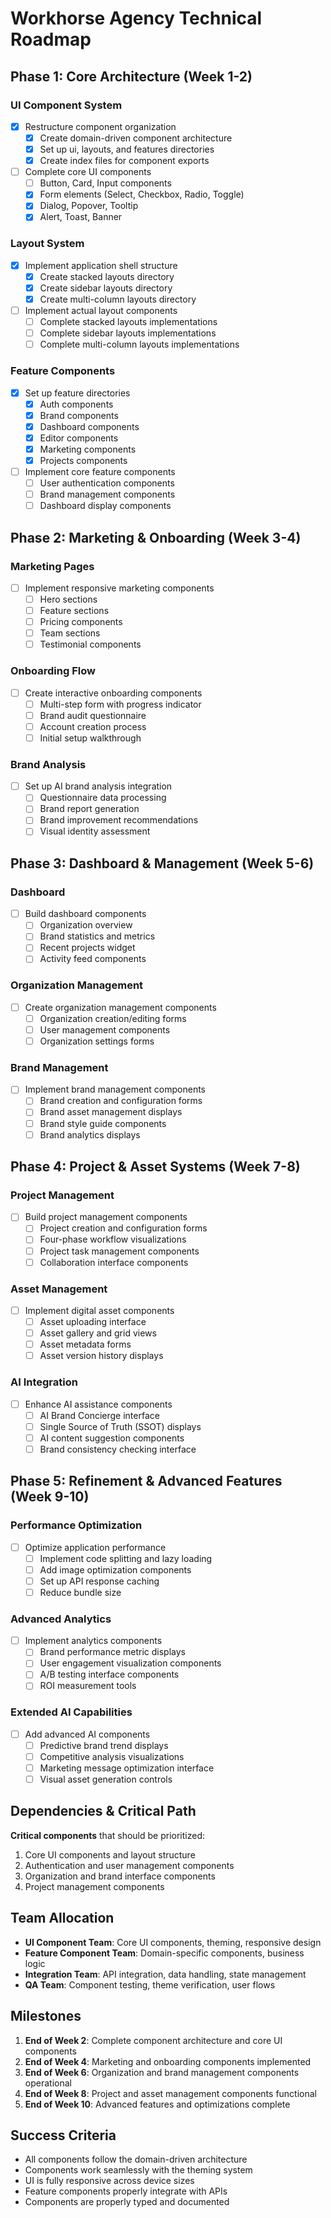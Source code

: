 # Workhorse Agency Technical Roadmap

## Phase 1: Core Architecture (Week 1-2)

### UI Component System

- [x] Restructure component organization
  - [x] Create domain-driven component architecture
  - [x] Set up ui, layouts, and features directories
  - [x] Create index files for component exports
- [ ] Complete core UI components
  - [ ] Button, Card, Input components
  - [x] Form elements (Select, Checkbox, Radio, Toggle)
  - [x] Dialog, Popover, Tooltip
  - [x] Alert, Toast, Banner

### Layout System

- [x] Implement application shell structure
  - [x] Create stacked layouts directory
  - [x] Create sidebar layouts directory
  - [x] Create multi-column layouts directory
- [ ] Implement actual layout components
  - [ ] Complete stacked layouts implementations
  - [ ] Complete sidebar layouts implementations
  - [ ] Complete multi-column layouts implementations

### Feature Components

- [x] Set up feature directories
  - [x] Auth components
  - [x] Brand components
  - [x] Dashboard components
  - [x] Editor components
  - [x] Marketing components
  - [x] Projects components
- [ ] Implement core feature components
  - [ ] User authentication components
  - [ ] Brand management components
  - [ ] Dashboard display components

## Phase 2: Marketing & Onboarding (Week 3-4)

### Marketing Pages

- [ ] Implement responsive marketing components
  - [ ] Hero sections
  - [ ] Feature sections
  - [ ] Pricing components
  - [ ] Team sections
  - [ ] Testimonial components

### Onboarding Flow

- [ ] Create interactive onboarding components
  - [ ] Multi-step form with progress indicator
  - [ ] Brand audit questionnaire
  - [ ] Account creation process
  - [ ] Initial setup walkthrough

### Brand Analysis

- [ ] Set up AI brand analysis integration
  - [ ] Questionnaire data processing
  - [ ] Brand report generation
  - [ ] Brand improvement recommendations
  - [ ] Visual identity assessment

## Phase 3: Dashboard & Management (Week 5-6)

### Dashboard

- [ ] Build dashboard components
  - [ ] Organization overview
  - [ ] Brand statistics and metrics
  - [ ] Recent projects widget
  - [ ] Activity feed components

### Organization Management

- [ ] Create organization management components
  - [ ] Organization creation/editing forms
  - [ ] User management components
  - [ ] Organization settings forms

### Brand Management

- [ ] Implement brand management components
  - [ ] Brand creation and configuration forms
  - [ ] Brand asset management displays
  - [ ] Brand style guide components
  - [ ] Brand analytics displays

## Phase 4: Project & Asset Systems (Week 7-8)

### Project Management

- [ ] Build project management components
  - [ ] Project creation and configuration forms
  - [ ] Four-phase workflow visualizations
  - [ ] Project task management components
  - [ ] Collaboration interface components

### Asset Management

- [ ] Implement digital asset components
  - [ ] Asset uploading interface
  - [ ] Asset gallery and grid views
  - [ ] Asset metadata forms
  - [ ] Asset version history displays

### AI Integration

- [ ] Enhance AI assistance components
  - [ ] AI Brand Concierge interface
  - [ ] Single Source of Truth (SSOT) displays
  - [ ] AI content suggestion components
  - [ ] Brand consistency checking interface

## Phase 5: Refinement & Advanced Features (Week 9-10)

### Performance Optimization

- [ ] Optimize application performance
  - [ ] Implement code splitting and lazy loading
  - [ ] Add image optimization components
  - [ ] Set up API response caching
  - [ ] Reduce bundle size

### Advanced Analytics

- [ ] Implement analytics components
  - [ ] Brand performance metric displays
  - [ ] User engagement visualization components
  - [ ] A/B testing interface components
  - [ ] ROI measurement tools

### Extended AI Capabilities

- [ ] Add advanced AI components
  - [ ] Predictive brand trend displays
  - [ ] Competitive analysis visualizations
  - [ ] Marketing message optimization interface
  - [ ] Visual asset generation controls

## Dependencies & Critical Path

**Critical components** that should be prioritized:
1. Core UI components and layout structure
2. Authentication and user management components
3. Organization and brand interface components
4. Project management components

## Team Allocation

- **UI Component Team**: Core UI components, theming, responsive design
- **Feature Component Team**: Domain-specific components, business logic
- **Integration Team**: API integration, data handling, state management
- **QA Team**: Component testing, theme verification, user flows

## Milestones

1. **End of Week 2**: Complete component architecture and core UI components
2. **End of Week 4**: Marketing and onboarding components implemented
3. **End of Week 6**: Organization and brand management components operational
4. **End of Week 8**: Project and asset management components functional
5. **End of Week 10**: Advanced features and optimizations complete

## Success Criteria

- All components follow the domain-driven architecture
- Components work seamlessly with the theming system
- UI is fully responsive across device sizes
- Feature components properly integrate with APIs
- Components are properly typed and documented 